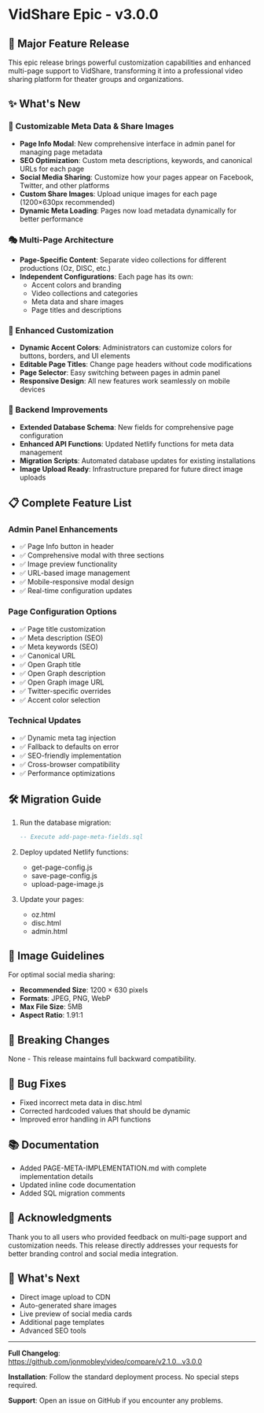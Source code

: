 # VidShare Epic - v3.0.0

## 🚀 Major Feature Release

This epic release brings powerful customization capabilities and enhanced multi-page support to VidShare, transforming it into a professional video sharing platform for theater groups and organizations.

## ✨ What's New

### 🎨 Customizable Meta Data & Share Images
- **Page Info Modal**: New comprehensive interface in admin panel for managing page metadata
- **SEO Optimization**: Custom meta descriptions, keywords, and canonical URLs for each page
- **Social Media Sharing**: Customize how your pages appear on Facebook, Twitter, and other platforms
- **Custom Share Images**: Upload unique images for each page (1200×630px recommended)
- **Dynamic Meta Loading**: Pages now load metadata dynamically for better performance

### 🎭 Multi-Page Architecture
- **Page-Specific Content**: Separate video collections for different productions (Oz, DISC, etc.)
- **Independent Configurations**: Each page has its own:
  - Accent colors and branding
  - Video collections and categories
  - Meta data and share images
  - Page titles and descriptions

### 🎨 Enhanced Customization
- **Dynamic Accent Colors**: Administrators can customize colors for buttons, borders, and UI elements
- **Editable Page Titles**: Change page headers without code modifications
- **Page Selector**: Easy switching between pages in admin panel
- **Responsive Design**: All new features work seamlessly on mobile devices

### 🔧 Backend Improvements
- **Extended Database Schema**: New fields for comprehensive page configuration
- **Enhanced API Functions**: Updated Netlify functions for meta data management
- **Migration Scripts**: Automated database updates for existing installations
- **Image Upload Ready**: Infrastructure prepared for future direct image uploads

## 📋 Complete Feature List

### Admin Panel Enhancements
- ✅ Page Info button in header
- ✅ Comprehensive modal with three sections
- ✅ Image preview functionality
- ✅ URL-based image management
- ✅ Mobile-responsive modal design
- ✅ Real-time configuration updates

### Page Configuration Options
- ✅ Page title customization
- ✅ Meta description (SEO)
- ✅ Meta keywords (SEO)
- ✅ Canonical URL
- ✅ Open Graph title
- ✅ Open Graph description
- ✅ Open Graph image URL
- ✅ Twitter-specific overrides
- ✅ Accent color selection

### Technical Updates
- ✅ Dynamic meta tag injection
- ✅ Fallback to defaults on error
- ✅ SEO-friendly implementation
- ✅ Cross-browser compatibility
- ✅ Performance optimizations

## 🛠️ Migration Guide

1. Run the database migration:
   ```sql
   -- Execute add-page-meta-fields.sql
   ```

2. Deploy updated Netlify functions:
   - get-page-config.js
   - save-page-config.js
   - upload-page-image.js

3. Update your pages:
   - oz.html
   - disc.html
   - admin.html

## 📸 Image Guidelines

For optimal social media sharing:
- **Recommended Size**: 1200 × 630 pixels
- **Formats**: JPEG, PNG, WebP
- **Max File Size**: 5MB
- **Aspect Ratio**: 1.91:1

## 🔄 Breaking Changes

None - This release maintains full backward compatibility.

## 🐛 Bug Fixes

- Fixed incorrect meta data in disc.html
- Corrected hardcoded values that should be dynamic
- Improved error handling in API functions

## 📚 Documentation

- Added PAGE-META-IMPLEMENTATION.md with complete implementation details
- Updated inline code documentation
- Added SQL migration comments

## 🙏 Acknowledgments

Thank you to all users who provided feedback on multi-page support and customization needs. This release directly addresses your requests for better branding control and social media integration.

## 🚀 What's Next

- Direct image upload to CDN
- Auto-generated share images
- Live preview of social media cards
- Additional page templates
- Advanced SEO tools

---

**Full Changelog**: https://github.com/jonmobley/video/compare/v2.1.0...v3.0.0

**Installation**: Follow the standard deployment process. No special steps required.

**Support**: Open an issue on GitHub if you encounter any problems.

